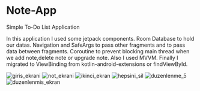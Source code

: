 # Note-App
Simple To-Do List Application

In this application I used some jetpack components.
Room Database to hold our datas.
Navigation and SafeArgs to pass other fragments and to pass data between fragments.
Coroutine to prevent blocking main thread when we add note,delete note or upgrade note.
Also I used MVVM.
Finally I migrated to ViewBinding from kotlin-android-extensions or findViewById.


![giris_ekrani](https://user-images.githubusercontent.com/79268497/130888549-4c002df4-943f-4585-aa49-14eac8bb3cbf.png)
![not_ekrani](https://user-images.githubusercontent.com/79268497/130888560-f31bb2d8-725a-4ed1-bc39-6e96c902287f.png)
![ikinci_ekran](https://user-images.githubusercontent.com/79268497/130888566-3e94f997-8516-4385-a176-9280eef5f6b1.png)
![hepsini_sil](https://user-images.githubusercontent.com/79268497/130888571-7195c6ca-562f-4f9d-98c6-056cb9611df8.png)
![duzenlenme_5](https://user-images.githubusercontent.com/79268497/130888573-2b2fa805-e0db-4858-815c-776125ce5792.png)
![duzenlenmis_ekran](https://user-images.githubusercontent.com/79268497/130888577-a8a48e4c-ce97-4194-8c61-9e73cf3d63ea.png)

